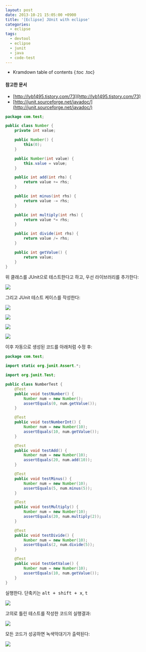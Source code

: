 ```yaml
---
layout: post
date: 2013-10-21 15:05:00 +0900
title: '[Eclipse] JUnit with eclipse'
categories:
  - eclipse
tags:
  - devtool
  - eclipse
  - junit
  - java
  - code-test
---
```


* Kramdown table of contents
{:toc .toc}

#### 참고한 문서

- [http://lyb1495.tistory.com/73](http://lyb1495.tistory.com/73)
- [http://junit.sourceforge.net/javadoc/](http://junit.sourceforge.net/javadoc/)

```java
package com.test;

public class Number {
    private int value;

    public Number() {
        this(0);
    }

    public Number(int value) {
        this.value = value;
    }

    public int add(int rhs) {
        return value += rhs;
    }

    public int minus(int rhs) {
        return value -= rhs;
    }

    public int multiply(int rhs) {
        return value *= rhs;
    }

    public int divide(int rhs) {
        return value /= rhs;
    }

    public int getValue() {
        return value;
    }
}
```

위 클래스를 JUnit으로 테스트한다고 하고, 우선 라이브러리를 추가한다:

![](/images/junit-with-eclipse-1.png)

그리고 JUnit 테스트 케이스를 작성한다:

![](/images/junit-with-eclipse-2.png)

![](/images/junit-with-eclipse-3.png)

![](/images/junit-with-eclipse-4.png)

![](/images/junit-with-eclipse-5.png)

이후 자동으로 생성된 코드를 아래처럼 수정 후:

```java
package com.test;

import static org.junit.Assert.*;

import org.junit.Test;

public class NumberTest {
    @Test
    public void testNumber() {
        Number num = new Number();
        assertEquals(0, num.getValue());
    }

    @Test
    public void testNumberInt() {
        Number num = new Number(10);
        assertEquals(10, num.getValue());
    }

    @Test
    public void testAdd() {
        Number num = new Number(10);
        assertEquals(20, num.add(10));
    }

    @Test
    public void testMinus() {
        Number num = new Number(10);
        assertEquals(5, num.minus(5));
    }

    @Test
    public void testMultiply() {
        Number num = new Number(10);
        assertEquals(20, num.multiply(2));
    }

    @Test
    public void testDivide() {
        Number num = new Number(10);
        assertEquals(2, num.divide(5));
    }

    @Test
    public void testGetValue() {
        Number num = new Number(10);
        assertEquals(10, num.getValue());
    }
}
```

실행한다. 단축키는 <kbd>alt + shift + x</kbd>, <kbd>t</kbd>

![](/images/junit-with-eclipse-6.png)

고의로 틀린 테스트를 작성한 코드의 실행결과:

![](/images/junit-with-eclipse-7.png)

모든 코드가 성공하면 녹색막대기가 출력된다:

![](/images/junit-with-eclipse-8.png)
